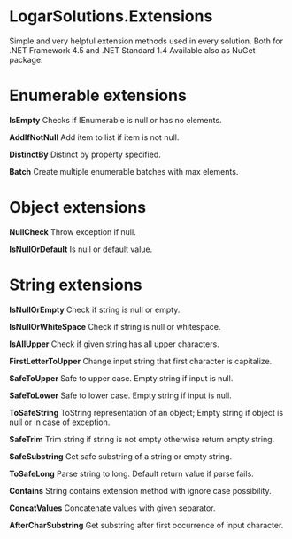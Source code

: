 # LogarSolutions.Extensions

Simple and very helpful extension methods used in every solution. Both for .NET Framework 4.5 and .NET Standard 1.4
Available also as NuGet package.

# Enumerable extensions

**IsEmpty**
Checks if IEnumerable is null or has no elements.

**AddIfNotNull**
Add item to list if item is not null.

**DistinctBy**
Distinct by property specified.

**Batch**
Create multiple enumerable batches with max elements.

# Object extensions

**NullCheck**
Throw exception if null.

**IsNullOrDefault**
Is null or default value.


# String extensions

**IsNullOrEmpty**
Check if string is null or empty.

**IsNullOrWhiteSpace**
Check if string is null or whitespace.

**IsAllUpper**
Check if given string has all upper characters.

**FirstLetterToUpper**
Change input string that first character is capitalize.

**SafeToUpper**
Safe to upper case. Empty string if input is null.

**SafeToLower**
Safe to lower case. Empty string if input is null.

**ToSafeString**
ToString representation of an object; Empty string if object is null or in case of exception.

**SafeTrim**
Trim string if string is not empty otherwise return empty string.

**SafeSubstring**
Get safe substring of a string or empty string.

**ToSafeLong**
Parse string to long. Default return value if parse fails.

**Contains**
String contains extension method with ignore case possibility.

**ConcatValues**
Concatenate values with given separator.

**AfterCharSubstring**
Get substring after first occurrence of input character.
